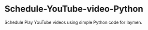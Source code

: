# Schedule-YouTube-video-Python





Schedule Play YouTube videos using simple Python code for laymen.



